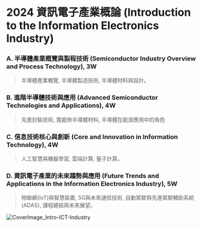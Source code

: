 # 2024 資訊電子產業概論 (Introduction to the Information Electronics Industry)

### A. 半導體產業概覽與製程技術 (Semiconductor Industry Overview and Process Technology), 3W

> 半導體產業概覽, 半導體製造技術, 半導體材料與設計。

### B. 進階半導體技術與應用 (Advanced Semiconductor Technologies and Applications), 4W

> 先進封裝技術, 寬能隙半導體材料, 半導體在能源應用中的角色

### C. 信息技術核心與創新 (Core and Innovation in Information Technology), 4W

> 人工智慧與機器學習, 雲端計算, 量子計算。

### D. 資訊電子產業的未來趨勢與應用 (Future Trends and Applications in the Information Electronics Industry), 5W

> 物聯網(IoT)與智慧裝置, 5G與未來通信技術, 自動駕駛與先進駕駛輔助系統(ADAS), 課程總結與未來展望。

![CoverImage_Intro-ICT-Industry](https://github.com/Grace-TA/ITEE2024/assets/89304181/b6bbd113-526e-4795-8786-4016c99d56c5)
